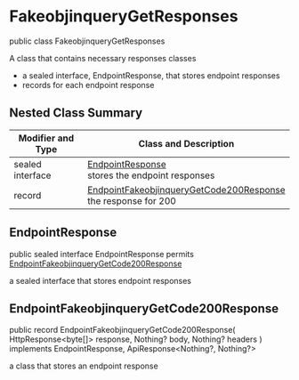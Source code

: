 # FakeobjinqueryGetResponses

public class FakeobjinqueryGetResponses

A class that contains necessary responses classes
- a sealed interface, EndpointResponse, that stores endpoint responses
- records for each endpoint response

## Nested Class Summary
| Modifier and Type | Class and Description |
| ----------------- | --------------------- |
| sealed interface | [EndpointResponse](#endpointresponse)<br> stores the endpoint responses |
| record | [EndpointFakeobjinqueryGetCode200Response](#endpointfakeobjinquerygetcode200response)<br> the response for 200 |

## EndpointResponse
public sealed interface EndpointResponse permits<br>
[EndpointFakeobjinqueryGetCode200Response](#endpointfakeobjinquerygetcode200response)

a sealed interface that stores endpoint responses

## EndpointFakeobjinqueryGetCode200Response
public record EndpointFakeobjinqueryGetCode200Response(
    HttpResponse<byte[]> response,
    Nothing? body,
    Nothing? headers
) implements EndpointResponse, ApiResponse<Nothing?, Nothing?><br>

a class that stores an endpoint response

